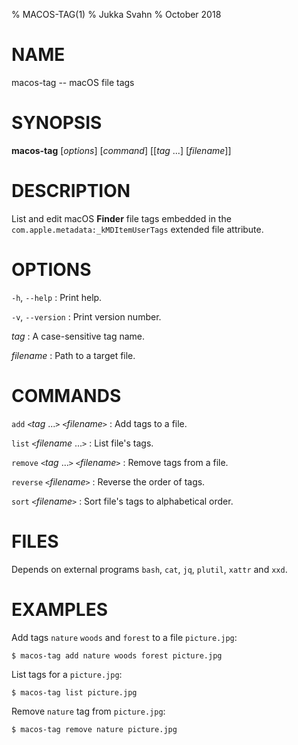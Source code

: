 % MACOS-TAG(1)
% Jukka Svahn
% October 2018

# NAME

macos-tag -- macOS file tags

# SYNOPSIS

**macos-tag** [*options*] [*command*] [[*tag* ...] [*filename*]]

# DESCRIPTION

List and edit macOS **Finder** file tags embedded in the
`com.apple.metadata:_kMDItemUserTags` extended file attribute.

# OPTIONS

`-h`, `--help`
: Print help.

`-v`, `--version`
: Print version number.

*tag*
: A case-sensitive tag name.

*filename*
: Path to a target file.

# COMMANDS

`add` `<`*tag* ...`>` `<`*filename*`>`
: Add tags to a file.

`list` `<`*filename* ...`>`
: List file's tags.

`remove` `<`*tag* ...`>` `<`*filename*`>`
: Remove tags from a file.

`reverse` `<`*filename*`>`
: Reverse the order of tags.

`sort` `<`*filename*`>`
: Sort file's tags to alphabetical order.

# FILES

Depends on external programs `bash`, `cat`, `jq`, `plutil`, `xattr` and `xxd`.

# EXAMPLES

Add tags `nature` `woods` and `forest` to a file `picture.jpg`:

    $ macos-tag add nature woods forest picture.jpg

List tags for a `picture.jpg`:

    $ macos-tag list picture.jpg

Remove `nature` tag from `picture.jpg`:

    $ macos-tag remove nature picture.jpg
